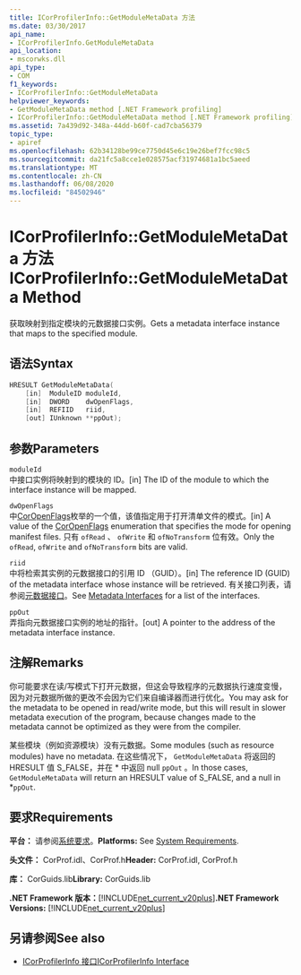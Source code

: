 ```yaml
---
title: ICorProfilerInfo::GetModuleMetaData 方法
ms.date: 03/30/2017
api_name:
- ICorProfilerInfo.GetModuleMetaData
api_location:
- mscorwks.dll
api_type:
- COM
f1_keywords:
- ICorProfilerInfo::GetModuleMetaData
helpviewer_keywords:
- GetModuleMetaData method [.NET Framework profiling]
- ICorProfilerInfo::GetModuleMetaData method [.NET Framework profiling]
ms.assetid: 7a439d92-348a-44dd-b60f-cad7cba56379
topic_type:
- apiref
ms.openlocfilehash: 62b34128be99ce7750d45e6c19e26bef7fcc98c5
ms.sourcegitcommit: da21fc5a8cce1e028575acf31974681a1bc5aeed
ms.translationtype: MT
ms.contentlocale: zh-CN
ms.lasthandoff: 06/08/2020
ms.locfileid: "84502946"
---
```

# <a name="icorprofilerinfogetmodulemetadata-method"></a><span data-ttu-id="8bf8b-102">ICorProfilerInfo::GetModuleMetaData 方法</span><span class="sxs-lookup"><span data-stu-id="8bf8b-102">ICorProfilerInfo::GetModuleMetaData Method</span></span>
<span data-ttu-id="8bf8b-103">获取映射到指定模块的元数据接口实例。</span><span class="sxs-lookup"><span data-stu-id="8bf8b-103">Gets a metadata interface instance that maps to the specified module.</span></span>  
  
## <a name="syntax"></a><span data-ttu-id="8bf8b-104">语法</span><span class="sxs-lookup"><span data-stu-id="8bf8b-104">Syntax</span></span>  
  
```cpp  
HRESULT GetModuleMetaData(  
    [in]  ModuleID moduleId,  
    [in]  DWORD    dwOpenFlags,  
    [in]  REFIID   riid,  
    [out] IUnknown **ppOut);  
```  
  
## <a name="parameters"></a><span data-ttu-id="8bf8b-105">参数</span><span class="sxs-lookup"><span data-stu-id="8bf8b-105">Parameters</span></span>  
 `moduleId`  
 <span data-ttu-id="8bf8b-106">中接口实例将映射到的模块的 ID。</span><span class="sxs-lookup"><span data-stu-id="8bf8b-106">[in] The ID of the module to which the interface instance will be mapped.</span></span>  
  
 `dwOpenFlags`  
 <span data-ttu-id="8bf8b-107">中[CorOpenFlags](../metadata/coropenflags-enumeration.md)枚举的一个值，该值指定用于打开清单文件的模式。</span><span class="sxs-lookup"><span data-stu-id="8bf8b-107">[in] A value of the [CorOpenFlags](../metadata/coropenflags-enumeration.md) enumeration that specifies the mode for opening manifest files.</span></span> <span data-ttu-id="8bf8b-108">只有 `ofRead` 、 `ofWrite` 和 `ofNoTransform` 位有效。</span><span class="sxs-lookup"><span data-stu-id="8bf8b-108">Only the `ofRead`, `ofWrite` and `ofNoTransform` bits are valid.</span></span>  
  
 `riid`  
 <span data-ttu-id="8bf8b-109">中将检索其实例的元数据接口的引用 ID （GUID）。</span><span class="sxs-lookup"><span data-stu-id="8bf8b-109">[in] The reference ID (GUID) of the metadata interface whose instance will be retrieved.</span></span> <span data-ttu-id="8bf8b-110">有关接口列表，请参阅[元数据接口](../metadata/metadata-interfaces.md)。</span><span class="sxs-lookup"><span data-stu-id="8bf8b-110">See [Metadata Interfaces](../metadata/metadata-interfaces.md) for a list of the interfaces.</span></span>  
  
 `ppOut`  
 <span data-ttu-id="8bf8b-111">弄指向元数据接口实例的地址的指针。</span><span class="sxs-lookup"><span data-stu-id="8bf8b-111">[out] A pointer to the address of the metadata interface instance.</span></span>  
  
## <a name="remarks"></a><span data-ttu-id="8bf8b-112">注解</span><span class="sxs-lookup"><span data-stu-id="8bf8b-112">Remarks</span></span>  
 <span data-ttu-id="8bf8b-113">你可能要求在读/写模式下打开元数据，但这会导致程序的元数据执行速度变慢，因为对元数据所做的更改不会因为它们来自编译器而进行优化。</span><span class="sxs-lookup"><span data-stu-id="8bf8b-113">You may ask for the metadata to be opened in read/write mode, but this will result in slower metadata execution of the program, because changes made to the metadata cannot be optimized as they were from the compiler.</span></span>  
  
 <span data-ttu-id="8bf8b-114">某些模块（例如资源模块）没有元数据。</span><span class="sxs-lookup"><span data-stu-id="8bf8b-114">Some modules (such as resource modules) have no metadata.</span></span> <span data-ttu-id="8bf8b-115">在这些情况下， `GetModuleMetaData` 将返回的 HRESULT 值 S_FALSE，并在 \* 中返回 null `ppOut` 。</span><span class="sxs-lookup"><span data-stu-id="8bf8b-115">In those cases, `GetModuleMetaData` will return an HRESULT value of S_FALSE, and a null in \*`ppOut`.</span></span>  
  
## <a name="requirements"></a><span data-ttu-id="8bf8b-116">要求</span><span class="sxs-lookup"><span data-stu-id="8bf8b-116">Requirements</span></span>  
 <span data-ttu-id="8bf8b-117">**平台：** 请参阅[系统要求](../../get-started/system-requirements.md)。</span><span class="sxs-lookup"><span data-stu-id="8bf8b-117">**Platforms:** See [System Requirements](../../get-started/system-requirements.md).</span></span>  
  
 <span data-ttu-id="8bf8b-118">**头文件：** CorProf.idl、CorProf.h</span><span class="sxs-lookup"><span data-stu-id="8bf8b-118">**Header:** CorProf.idl, CorProf.h</span></span>  
  
 <span data-ttu-id="8bf8b-119">**库：** CorGuids.lib</span><span class="sxs-lookup"><span data-stu-id="8bf8b-119">**Library:** CorGuids.lib</span></span>  
  
 <span data-ttu-id="8bf8b-120">**.NET Framework 版本：**[!INCLUDE[net_current_v20plus](../../../../includes/net-current-v20plus-md.md)]</span><span class="sxs-lookup"><span data-stu-id="8bf8b-120">**.NET Framework Versions:** [!INCLUDE[net_current_v20plus](../../../../includes/net-current-v20plus-md.md)]</span></span>  
  
## <a name="see-also"></a><span data-ttu-id="8bf8b-121">另请参阅</span><span class="sxs-lookup"><span data-stu-id="8bf8b-121">See also</span></span>

- [<span data-ttu-id="8bf8b-122">ICorProfilerInfo 接口</span><span class="sxs-lookup"><span data-stu-id="8bf8b-122">ICorProfilerInfo Interface</span></span>](icorprofilerinfo-interface.md)
